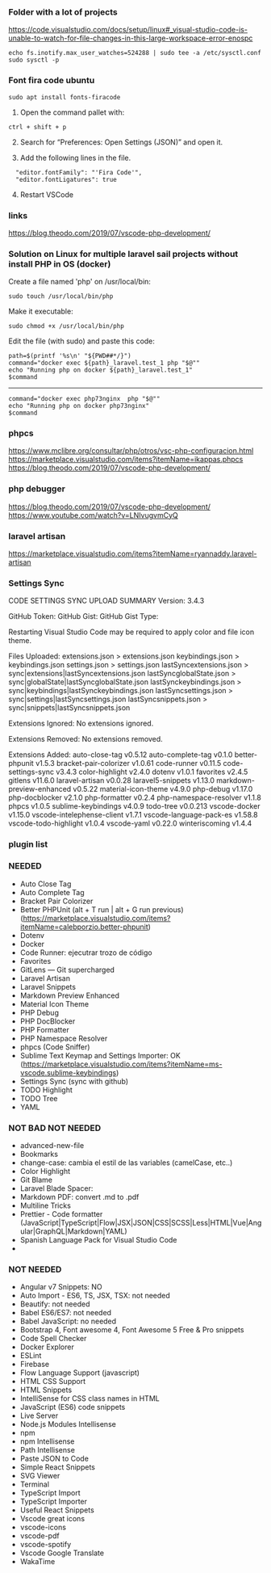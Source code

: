 ### Folder with a lot of projects

https://code.visualstudio.com/docs/setup/linux#_visual-studio-code-is-unable-to-watch-for-file-changes-in-this-large-workspace-error-enospc

```
echo fs.inotify.max_user_watches=524288 | sudo tee -a /etc/sysctl.conf
sudo sysctl -p
````

### Font fira code ubuntu

````
sudo apt install fonts-firacode
````

1. Open the command pallet with:
````
ctrl + shift + p
````
2. Search for “Preferences: Open Settings (JSON)” and open it.

3. Add the following lines in the file.
````
  "editor.fontFamily": "'Fira Code'",
  "editor.fontLigatures": true
 ````
4. Restart VSCode


### links
https://blog.theodo.com/2019/07/vscode-php-development/

### Solution on Linux for multiple laravel sail projects without install PHP in OS (docker)

Create a file named 'php' on /usr/local/bin: 
```
sudo touch /usr/local/bin/php
```

Make it executable: 
```
sudo chmod +x /usr/local/bin/php
```

Edit the file (with sudo) and paste this code:
```
path=$(printf '%s\n' "${PWD##*/}")
command="docker exec ${path}_laravel.test_1 php "$@""
echo "Running php on docker ${path}_laravel.test_1"
$command
```
--- 
```
command="docker exec php73nginx  php "$@""
echo "Running php on docker php73nginx"
$command
```
### phpcs
https://www.mclibre.org/consultar/php/otros/vsc-php-configuracion.html
https://marketplace.visualstudio.com/items?itemName=ikappas.phpcs
https://blog.theodo.com/2019/07/vscode-php-development/

### php debugger
https://blog.theodo.com/2019/07/vscode-php-development/
https://www.youtube.com/watch?v=LNIvugvmCyQ

### laravel artisan 
https://marketplace.visualstudio.com/items?itemName=ryannaddy.laravel-artisan

### Settings Sync

CODE SETTINGS SYNC UPLOAD SUMMARY
Version: 3.4.3

GitHub Token: 
GitHub Gist: 
GitHub Gist Type: 

Restarting Visual Studio Code may be required to apply color and file icon theme.

Files Uploaded:
extensions.json > extensions.json
keybindings.json > keybindings.json
settings.json > settings.json
lastSyncextensions.json > sync|extensions|lastSyncextensions.json
lastSyncglobalState.json > sync|globalState|lastSyncglobalState.json
lastSynckeybindings.json > sync|keybindings|lastSynckeybindings.json
lastSyncsettings.json > sync|settings|lastSyncsettings.json
lastSyncsnippets.json > sync|snippets|lastSyncsnippets.json

Extensions Ignored:
  No extensions ignored.

Extensions Removed:
  No extensions removed.

Extensions Added:
auto-close-tag v0.5.12
auto-complete-tag v0.1.0
better-phpunit v1.5.3
bracket-pair-colorizer v1.0.61
code-runner v0.11.5
code-settings-sync v3.4.3
color-highlight v2.4.0
dotenv v1.0.1
favorites v2.4.5
gitlens v11.6.0
laravel-artisan v0.0.28
laravel5-snippets v1.13.0
markdown-preview-enhanced v0.5.22
material-icon-theme v4.9.0
php-debug v1.17.0
php-docblocker v2.1.0
php-formatter v0.2.4
php-namespace-resolver v1.1.8
phpcs v1.0.5
sublime-keybindings v4.0.9
todo-tree v0.0.213
vscode-docker v1.15.0
vscode-intelephense-client v1.7.1
vscode-language-pack-es v1.58.8
vscode-todo-highlight v1.0.4
vscode-yaml v0.22.0
winteriscoming v1.4.4

### plugin list

### NEEDED

* Auto Close Tag
* Auto Complete Tag
* Bracket Pair Colorizer
* Better PHPUnit (alt + T run | alt + G run previous) (https://marketplace.visualstudio.com/items?itemName=calebporzio.better-phpunit)
* Dotenv
* Docker
* Code Runner: ejecutrar trozo de código
* Favorites
* GitLens — Git supercharged
* Laravel Artisan
* Laravel Snippets
* Markdown Preview Enhanced
* Material Icon Theme
* PHP Debug
* PHP DocBlocker
* PHP Formatter
* PHP Namespace Resolver
* phpcs (Code Sniffer)
* Sublime Text Keymap and Settings Importer: OK (https://marketplace.visualstudio.com/items?itemName=ms-vscode.sublime-keybindings)
* Settings Sync (sync with github)
* TODO Highlight
* TODO Tree
* YAML

### NOT BAD NOT NEEDED

* advanced-new-file
* Bookmarks
* change-case: cambia el estil de las variables (camelCase, etc..)
* Color Highlight
* Git Blame
* Laravel Blade Spacer: 
* Markdown PDF: convert .md to .pdf
* Multiline Tricks
* Prettier - Code formatter (JavaScript|TypeScript|Flow|JSX|JSON|CSS|SCSS|Less|HTML|Vue|Angular|GraphQL|Markdown|YAML)
* Spanish Language Pack for Visual Studio Code
* 

### NOT NEEDED

* Angular v7 Snippets: NO
* Auto Import - ES6, TS, JSX, TSX: not needed
* Beautify: not needed
* Babel ES6/ES7: not needed
* Babel JavaScript: no needed
* Bootstrap 4, Font awesome 4, Font Awesome 5 Free & Pro snippets
* Code Spell Checker
* Docker Explorer
* ESLint
* Firebase
* Flow Language Support (javascript)
* HTML CSS Support
* HTML Snippets
* IntelliSense for CSS class names in HTML
* JavaScript (ES6) code snippets
* Live Server
* Node.js Modules Intellisense
* npm
* npm Intellisense
* Path Intellisense
* Paste JSON to Code
* Simple React Snippets
* SVG Viewer
* Terminal
* TypeScript Import
* TypeScript Importer
* Useful React Snippets
* Vscode great icons
* vscode-icons
* vscode-pdf
* vscode-spotify
* Vscode Google Translate
* WakaTime
